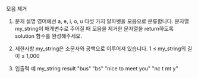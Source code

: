 모음 제거

1. 문제 설명
   영어에선 a, e, i, o, u 다섯 가지 알파벳을 모음으로 분류합니다. 문자열 my_string이 매개변수로 주어질 때 모음을 제거한 문자열을 return하도록 solution 함수를 완성해주세요.

2. 제한사항
   my_string은 소문자와 공백으로 이루어져 있습니다.
   1 ≤ my_string의 길이 ≤ 1,000

3. 입출력 예
   my_string result
   "bus" "bs"
   "nice to meet you" "nc t mt y"
